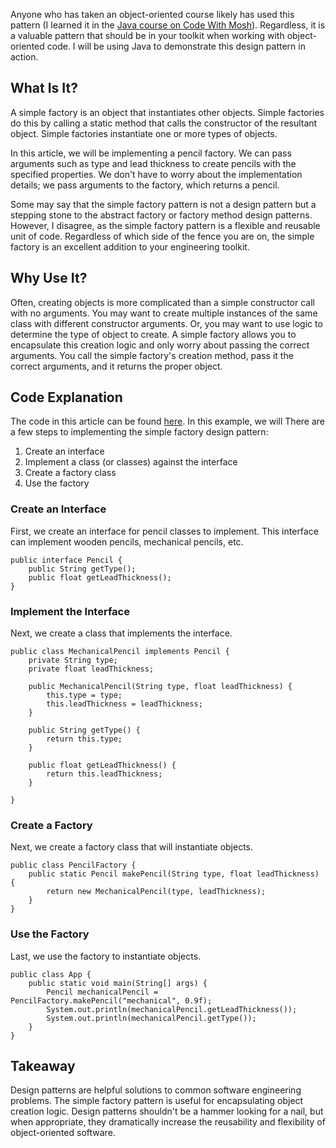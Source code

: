 Anyone who has taken an object-oriented course likely has used this pattern (I learned it in the [Java course on Code With Mosh](https://codewithmosh.com/p/the-ultimate-java-mastery-series)). Regardless, it is a valuable pattern that should be in your toolkit when working with object-oriented code. I will be using Java to demonstrate this design pattern in action.

## What Is It?
A simple factory is an object that instantiates other objects. Simple factories do this by calling a static method that calls the constructor of the resultant object. Simple factories instantiate one or more types of objects. 

In this article, we will be implementing a pencil factory. We can pass arguments such as type and lead thickness to create pencils with the specified properties. We don't have to worry about the implementation details; we pass arguments to the factory, which returns a pencil.

Some may say that the simple factory pattern is not a design pattern but a stepping stone to the abstract factory or factory method design patterns. However, I disagree, as the simple factory pattern is a flexible and reusable unit of code. Regardless of which side of the fence you are on, the simple factory is an excellent addition to your engineering toolkit.

## Why Use It?
Often, creating objects is more complicated than a simple constructor call with no arguments. You may want to create multiple instances of the same class with different constructor arguments. Or, you may want to use logic to determine the type of object to create. A simple factory allows you to encapsulate this creation logic and only worry about passing the correct arguments. You call the simple factory's creation method, pass it the correct arguments, and it returns the proper object.

## Code Explanation
The code in this article can be found [here](https://github.com/jakeEspinosa/designPatterns).
In this example, we will 
There are a few steps to implementing the simple factory design pattern:

1. Create an interface
2. Implement a class (or classes) against the interface
3. Create a factory class
4. Use the factory

### Create an Interface
First, we create an interface for pencil classes to implement. This interface can implement wooden pencils, mechanical pencils, etc.
```
public interface Pencil {  
    public String getType();  
    public float getLeadThickness();  
}
```
### Implement the Interface
Next, we create a class that implements the interface.
```
public class MechanicalPencil implements Pencil {  
    private String type;  
    private float leadThickness;  
  
    public MechanicalPencil(String type, float leadThickness) {  
        this.type = type;  
        this.leadThickness = leadThickness;  
    }  
  
    public String getType() {  
        return this.type;  
    }  
  
    public float getLeadThickness() {  
        return this.leadThickness;  
    }  
  
}
```
### Create a Factory
Next, we create a factory class that will instantiate objects.
```
public class PencilFactory {  
    public static Pencil makePencil(String type, float leadThickness) {  
        return new MechanicalPencil(type, leadThickness);  
    }  
}
```
### Use the Factory
Last, we use the factory to instantiate objects.
```
public class App {  
    public static void main(String[] args) {  
        Pencil mechanicalPencil = PencilFactory.makePencil("mechanical", 0.9f);  
        System.out.println(mechanicalPencil.getLeadThickness());  
        System.out.println(mechanicalPencil.getType());  
    }  
}
```

## Takeaway
Design patterns are helpful solutions to common software engineering problems. The simple factory pattern is useful for encapsulating object creation logic. Design patterns shouldn't be a hammer looking for a nail, but when appropriate, they dramatically increase the reusability and flexibility of object-oriented software.
